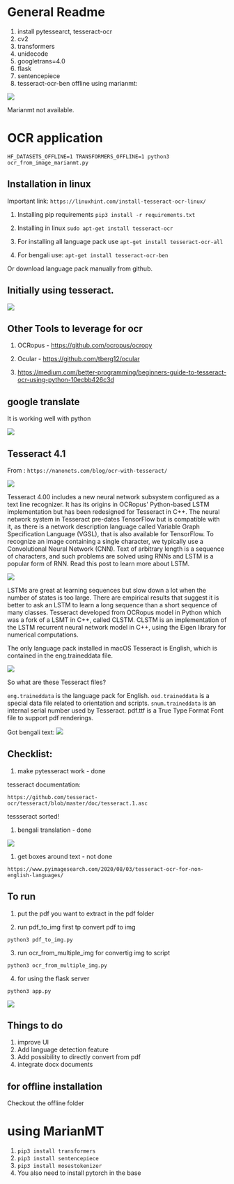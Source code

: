 # General Readme

1. install pytessearct, tesseract-ocr
2. cv2
3. transformers
4. unidecode
5. googletrans=4.0
6. flask
7. sentencepiece
8. tesseract-ocr-ben
offline using marianmt: 

![](offline_works.png)

Marianmt not available.

# OCR application

`HF_DATASETS_OFFLINE=1 TRANSFORMERS_OFFLINE=1 python3 ocr_from_image_marianmt.py`

## Installation in linux

Important link:
`https://linuxhint.com/install-tesseract-ocr-linux/`

1. Installing pip requirements
`pip3 install -r requirements.txt`

2. Installing in linux
`sudo apt-get install tesseract-ocr`

3. For installing all language pack use
`apt-get install tesseract-ocr-all`

4. For bengali use:
`apt-get install tesseract-ocr-ben`

Or download language pack manually from github.

## Initially using tesseract.

![](./img/Screen.png)

## Other Tools to leverage for ocr

1. OCRopus - https://github.com/ocropus/ocropy

2. Ocular - https://github.com/tberg12/ocular

3. https://medium.com/better-programming/beginners-guide-to-tesseract-ocr-using-python-10ecbb426c3d

## google translate

It is working well with python

![](./img/googletrans.png)

## Tesseract 4.1

From : `https://nanonets.com/blog/ocr-with-tesseract/`

![](./img/tesseract_cots.png)

Tesseract 4.00 includes a new neural network subsystem configured as a text line recognizer.
It has its origins in OCRopus' Python-based LSTM implementation but has been redesigned for Tesseract in C++.
The neural network system in Tesseract pre-dates TensorFlow but is compatible with it, as there is a network description language called Variable Graph Specification Language (VGSL), that is also available for TensorFlow.
To recognize an image containing a single character, we typically use a Convolutional Neural Network (CNN). 
Text of arbitrary length is a sequence of characters, and such problems are solved using RNNs and LSTM is a popular form of RNN. 
Read this post to learn more about LSTM.

![](./img/t5_preprocessed.png)

LSTMs are great at learning sequences but slow down a lot when the number of states is too large. 
There are empirical results that suggest it is better to ask an LSTM to learn a long sequence than a short sequence of many classes.
Tesseract developed from OCRopus model in Python which was a fork of a LSMT in C++, called CLSTM. 
CLSTM is an implementation of the LSTM recurrent neural network model in C++, using the Eigen library for numerical computations.

The only language pack installed in macOS Tesseract is English, which is contained in the eng.traineddata file.

![](./img/sub_optimal.png)

So what are these Tesseract files?

`eng.traineddata` is the language pack for English.
`osd.traineddata` is a special data file related to orientation and scripts.
`snum.traineddata` is an internal serial number used by Tesseract.
pdf.ttf is a True Type Format Font file to support pdf renderings.

Got bengali text:
![](./img/bengali_text.png)

## Checklist:

1. make pytesseract work - done

tesseract documentation:

`https://github.com/tesseract-ocr/tesseract/blob/master/doc/tesseract.1.asc`

tessseract sorted!

1. bengali translation - done

![](./img/bengali_translated.png)

1. get boxes around text - not done

`https://www.pyimagesearch.com/2020/08/03/tesseract-ocr-for-non-english-languages/`


## To run

1. put the pdf you want to extract in the pdf folder

2. run pdf_to_img first tp convert pdf to img

`python3 pdf_to_img.py`

3. run ocr_from_multiple_img for convertig img to script

`python3 ocr_from_multiple_img.py`

4. for using the flask server

`python3 app.py`

![](./img/flaskpng)

## Things to do 

1. improve UI
2. Add language detection feature
3. Add possibility to directly convert from pdf
4. integrate docx documents

## for offline installation

Checkout the offline folder

# using MarianMT

1. `pip3 install transformers`
2. `pip3 install sentencepiece`
3. `pip3 install mosestokenizer`
4. You also need to install pytorch in the base

